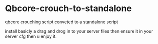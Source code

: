 # Qbcore-crouch-to-standalone
qbcore crouching script conveted to a standalone script

install
basicly a drag and drog in to your server files
then ensure it in your server cfg 
then u enjoy it.




